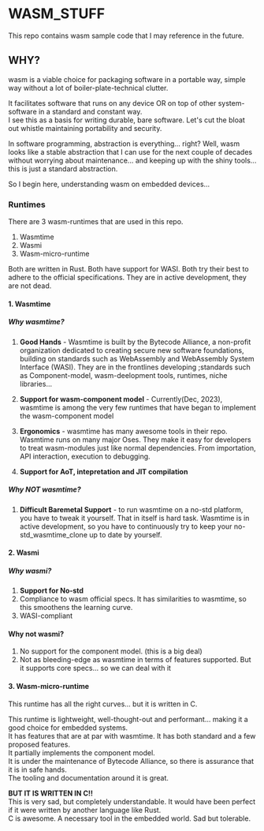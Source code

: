 # WASM_STUFF

This repo contains wasm sample code that I may reference in the future.  

## WHY?
wasm is a viable choice for packaging software in a portable way, simple way without a lot of boiler-plate-technical clutter.  

It facilitates software that runs on any device OR on top of other system-software in a standard and constant way.   
I see this as a basis for writing durable, bare software. Let's cut the bloat out whistle maintaining portability and security.  


In software programming, abstraction is everything... right? Well, wasm looks like a stable abstraction that I can use for the next couple of decades without worrying about maintenance... and keeping up with the shiny tools... this is just a standard abstraction.  



So I begin here, understanding wasm on embedded devices...     

### Runtimes 

There are 3 wasm-runtimes that are used in this repo. 
  1. Wasmtime
  2. Wasmi
  3. Wasm-micro-runtime
  
Both are written in Rust. Both have support for WASI.	Both try their best to adhere to the official specifications. They are in active development, they are not dead.  

#### 1. Wasmtime


##### Why wasmtime?	
1. **Good Hands** - Wasmtime is built by the Bytecode Alliance, a non-profit organization dedicated to creating secure new software foundations, building on standards such as WebAssembly and WebAssembly System Interface (WASI). They are in the frontlines developing ;standards such as Component-model, wasm-deelopment tools, runtimes, niche libraries... 


2. **Support for wasm-component model** - Currently(Dec, 2023), wasmtime is among the very few runtimes that have began to implement the wasm-component model

3. **Ergonomics** - wasmtime has many awesome tools in their repo. Wasmtime runs on many major Oses. They make it easy for developers to treat wasm-modules just like normal dependencies. From importation, API interaction, execution to debugging.  

4. **Support for AoT, intepretation and JIT compilation**

##### Why NOT wasmtime?
1. **Difficult Baremetal Support** - to run wasmtime on a no-std platform, you have to tweak it yourself. That in itself is hard task. Wasmtime is in active development, so you have to continuously try to keep your no-std_wasmtime_clone up to date by yourself.  


#### 2. Wasmi

##### Why wasmi?  
1. **Support for No-std** 
2. Compliance to wasm official specs. It has similarities to wasmtime, so this smoothens the learning curve. 
3. WASI-compliant

#### Why not wasmi?
1. No support for the component model. (this is a big deal)
2. Not as bleeding-edge as wasmtime in terms of features supported. But it supports core specs... so we can deal with it


#### 3. Wasm-micro-runtime

This runtime has all the right curves... but it is written in C. 


This runtime is lightweight, well-thought-out and performant... making it a good choice for embedded systems.  
It has features that are at par with wasmtime. It has both standard and a few proposed features.  
It partially implements the component model.  
It is under the maintenance of Bytecode Alliance, so there is assurance that it is in safe hands.  
The tooling and documentation around it is great.

**BUT IT IS WRITTEN IN C!!**  
This is very sad, but completely understandable. It would have been perfect if it were written by another language like Rust.  
C is awesome. A necessary tool in the embedded world. Sad but tolerable.  


